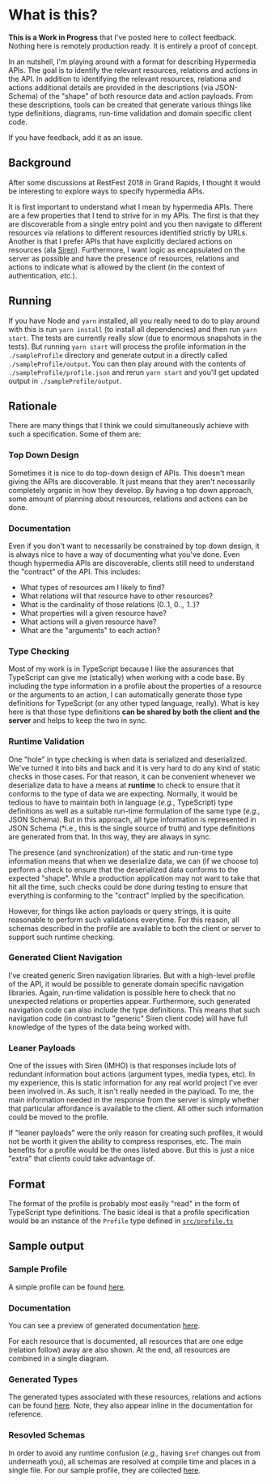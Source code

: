 # What is this?

**This is a Work in Progress** that I've posted here to collect feedback.
Nothing here is remotely production ready. It is entirely a proof of concept.

In an nutshell, I'm playing around with a format for describing Hypermedia APIs. The goal is to identify
the relevant resources, relations and actions in the API. In addition to identifying the relevant
resources, relationa and actions additional details are provided in the descriptions (via
JSON-Schema) of the "shape" of both resource data and action payloads. From these descriptions, tools
can be created that generate various things like type definitions, diagrams, run-time validation and
domain specific client code.

If you have feedback, add it as an issue.

## Background

After some discussions at RestFest 2018 in Grand Rapids, I thought it would be
interesting to explore ways to specify hypermedia APIs.

It is first important to understand what I mean by hypermedia APIs. There are a
few properties that I tend to strive for in my APIs. The first is that they are
discoverable from a single entry point and you then navigate to different
resources via relations to different resources identified strictly by URLs.
Another is that I prefer APIs that have explicitly
declared actions on resources (ala
[Siren](https://github.com/kevinswiber/siren)). Furthermore, I want logic as
encapsulated on the server as possible and have the presence of resources,
relations and actions to indicate what is allowed by the client (in the context
of authentication, _etc._).

## Running

If you have Node and `yarn` installed, all you really need to do to play around with this
is run `yarn install` (to install all dependencies) and then run `yarn start`.
The tests are currently really slow (due to enormous snapshots in the tests).
But running `yarn start` will process the profile information in the
`./sampleProfile` directory and generate output in a directly called
`./sampleProfile/output`. You can then play around with the contents of `./sampleProfile/profile.json`
and rerun `yarn start` and you'll get updated output in `./sampleProfile/output`.

## Rationale

There are many things that I think we could simultaneously achieve with such a
specification. Some of them are:

### Top Down Design

Sometimes it is nice to do top-down design of APIs. This doesn't mean giving
the APIs are discoverable. It just means that they aren't necessarily
completely organic in how they develop. By having a top down approach, some
amount of planning about resources, relations and actions can be done.

### Documentation

Even if you don't want to necessarily be constrained by top down design, it is
always nice to have a way of documenting what you've done. Even though
hypermedia APIs are discoverable, clients still need to understand the
"contract" of the API. This includes:

*   What types of resources am I likely to find?
*   What relations will that resource have to other resources?
*   What is the cardinality of those relations (0..1, 0.._, 1.._)?
*   What properties will a given resource have?
*   What actions will a given resource have?
*   What are the "arguments" to each action?

### Type Checking

Most of my work is in TypeScript because I like the assurances that TypeScript
can give me (statically) when working with a code base. By including the type
information in a profile about the properties of a resource or the arguments to
an action, I can automatically generate those type definitions for TypeScript
(or any other typed language, really). What is key here is that those type
definitions **can be shared by both the client and the server** and helps to
keep the two in sync.

### Runtime Validation

One "hole" in type checking is when data is serialized and deserialized. We've
turned it into bits and back and it is very hard to do any kind of static checks
in those cases. For that reason, it can be convenient whenever we deserialize
data to have a means at **runtime** to check to ensure that it conforms to the
type of data we are expecting. Normally, it would be tedious to have to
maintain both in language (_e.g.,_ TypeScript) type definitions as well as a
suitable run-time formulation of the same type (_e.g.,_ JSON Schema). But in
this approach, all type information is represented in JSON Schema (\*i.e., this
is the single source of truth) and type definitions are generated from that. In
this way, they are always in sync.

The presence (and synchronization) of the static and run-time type information
means that when we deserialize data, we can (if we choose to) perform a check to
ensure that the deserialized data conforms to the expected "shape". While a
production application may not want to take that hit all the time, such checks
could be done during testing to ensure that everything is conforming to the
"contract" implied by the specification.

However, for things like action
payloads or query strings, it is quite reasonable to perform such validations
everytime. For this reason, all schemas described in the profile are available
to both the client or server to support such runtime checking.

### Generated Client Navigation

I've created generic Siren navigation libraries. But with a high-level profile
of the API, it would be possible to generate domain specific navigation
libraries. Again, run-time validation is possible here to check that no
unexpected relations or properties appear. Furthermore, such generated
navigation code can also include the type definitions. This means that such
navigation code (in contrast to "generic" Siren client code) will have full
knowledge of the types of the data being worked with.

### Leaner Payloads

One of the issues with Siren (IMHO) is that responses include lots of redundant
information bout actions (argument types, media types, etc). In my experience,
this is static information for any real world project I've ever been involved
in. As such, it isn't really needed in the payload. To me, the main
information needed in the response from the server is simply whether that
particular affordance is available to the client. All other such information
could be moved to the profile.

If "leaner payloads" were the only reason for creating such profiles, it would
not be worth it given the ability to compress responses, etc. The main benefits
for a profile would be the ones listed above. But this is just a nice "extra"
that clients could take advantage of.

## Format

The format of the profile is probably most easily "read" in the form of
TypeScript type definitions. The basic ideal is that a profile specification
would be an instance of the `Profile` type defined in [`src/profile.ts`](https://github.com/xogeny/hyprofile/blob/master/src/profile.ts)

## Sample output

### Sample Profile

A simple profile can be found [here](https://github.com/xogeny/hyprofile/blob/master/sampleProfile/profile.json).

### Documentation

You can see a preview of generated documentation [here](https://htmlpreview.github.io/?https://github.com/xogeny/hyprofile/blob/master/sampleProfile/output/documentation.html).

For each resource that is documented, all resources that are one edge (relation
follow) away are also shown. At the end, all resources are combined in a single
diagram.

### Generated Types

The generated types associated with these resources, relations and actions can
be found
[here](https://github.com/xogeny/hyprofile/blob/master/sampleProfile/output/types.ts).
Note, they also appear inline in the documentation for reference.

### Resovled Schemas

In order to avoid any runtime confusion (_e.g.,_ having `$ref` changes out from
underneath you), all schemas are resolved at compile time and places in a single
file. For our sample profile, they are collected [here](https://github.com/xogeny/hyprofile/blob/master/sampleProfile/output/schemas.json).
